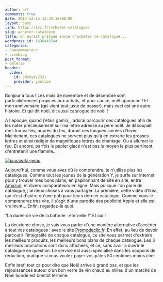```yaml
---
author: art
comments: true
date: 2014-12-23 12:39:16+00:00
layout: post
link: https://irz.fr/acheter-catalogue/
slug: acheter-catalogue
title: On aurait presque envie d'acheter ce catalogue...
wordpress_id: 1438449544
categories:
- Consommacteur
- Liveblog
post_format:
- Galerie
header:
  video:
    id: 8dc0yzVZ3Zs
    provider: youtube
---
```


Bonjour à tous ! Les mois de novembre et de décembre sont particulièrement propices aux achats, et pour cause, noël approche ! Et mon anniversaire (qui vient tout juste de passer), mais ceci est une autre histoire. Et qui dit noël, dit aussi catalogue de noël !

A l'époque, quand j'étais gamin, j'adorai parcourir ces catalogues afin de les noter précieusement sur ma lettre adressé au père noël. Je découpait mes trouvailles, auprès du feu, durant ces longues soirées d'hiver. Maintenant, ces catalogues ne servent plus qu'à en extraire les grosses lettres et ainsi rédiger de magnifiques lettres de chantage. Ou a allumer le feu. Et encore, parfois le papier glacé n'est pas le moyen le plus pertinent d'entretenir une flamme...

[![jaurais-la-peau](https://static.irz.fr/2014/12/jaurais-la-peau-640x151.jpg)](https://irz.fr/recherche?q=jaurais-la-peau)

Aujourd'hui, comme vous avez dû le comprendre, je n'utilise plus les catalogues. Comme tout les jeunes de la génération Y, je surfe sur internet pour y trouver mes bons plans, en papillonnant de site en site, entre [Amazon](https://irz.fr/amazon), et divers comparateurs en ligne. Mais puisque l'on parle de catalogue, j'ai deux choses à vous partager. La première, cette vidéo d'Ikea, qui n'est d'autre qu'une pub pour leurs dernier catalogue. Comme vous le comprendrez très vite, il s'agit d'une parodie des publicité Apple et elle est vraiment... Enfin, regardez-la quoi.

"La durée de vie de la batterie : éternelle !" Et oui !

La deuxième chose, je vais vous parler d'une manière alternative d'accéder à tout vos catalogues : avec le site [Promodeclic.fr](http://www.promodeclic.fr/grenoble). En effet, au lieu de devoir parcourir l'intégralité de chaque catalogue, ce site vous permet d'extraire les meilleurs produits, les meilleurs bons plans de chaque catalogue. Les 3 meilleurs promotions sont donc affichées, et ce, sans avoir a ouvrir le catalogue en question. Le service est aussi spécialisé dans les coupons de réduction, pratique si vous voulez payer vos pâtes 50 centimes moins cher.

Enfin bref, tout ça pour dire que Noël arrive à grand pas, et que les réjouissances autour d'un bon verre de vin chaud au milieu d'un marché de Noël bondé est bientôt terminé.
